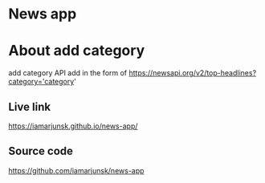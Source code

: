 # News app

# About add category
add category API add in the form of
https://newsapi.org/v2/top-headlines?category='category'

## Live link
https://iamarjunsk.github.io/news-app/
## Source code
https://github.com/iamarjunsk/news-app